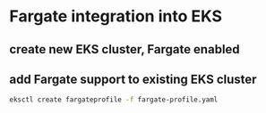 # Fargate integration into EKS

## create new EKS cluster, Fargate enabled

## add Fargate support to existing EKS cluster

```bash
eksctl create fargateprofile -f fargate-profile.yaml
```
